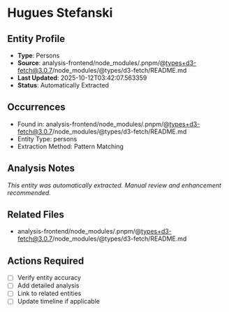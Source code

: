# Hugues Stefanski

## Entity Profile
- **Type**: Persons
- **Source**: analysis-frontend/node_modules/.pnpm/@types+d3-fetch@3.0.7/node_modules/@types/d3-fetch/README.md
- **Last Updated**: 2025-10-12T03:42:07.563359
- **Status**: Automatically Extracted

## Occurrences
- Found in: analysis-frontend/node_modules/.pnpm/@types+d3-fetch@3.0.7/node_modules/@types/d3-fetch/README.md
- Entity Type: persons
- Extraction Method: Pattern Matching

## Analysis Notes
*This entity was automatically extracted. Manual review and enhancement recommended.*

## Related Files
- analysis-frontend/node_modules/.pnpm/@types+d3-fetch@3.0.7/node_modules/@types/d3-fetch/README.md

## Actions Required
- [ ] Verify entity accuracy
- [ ] Add detailed analysis
- [ ] Link to related entities
- [ ] Update timeline if applicable
